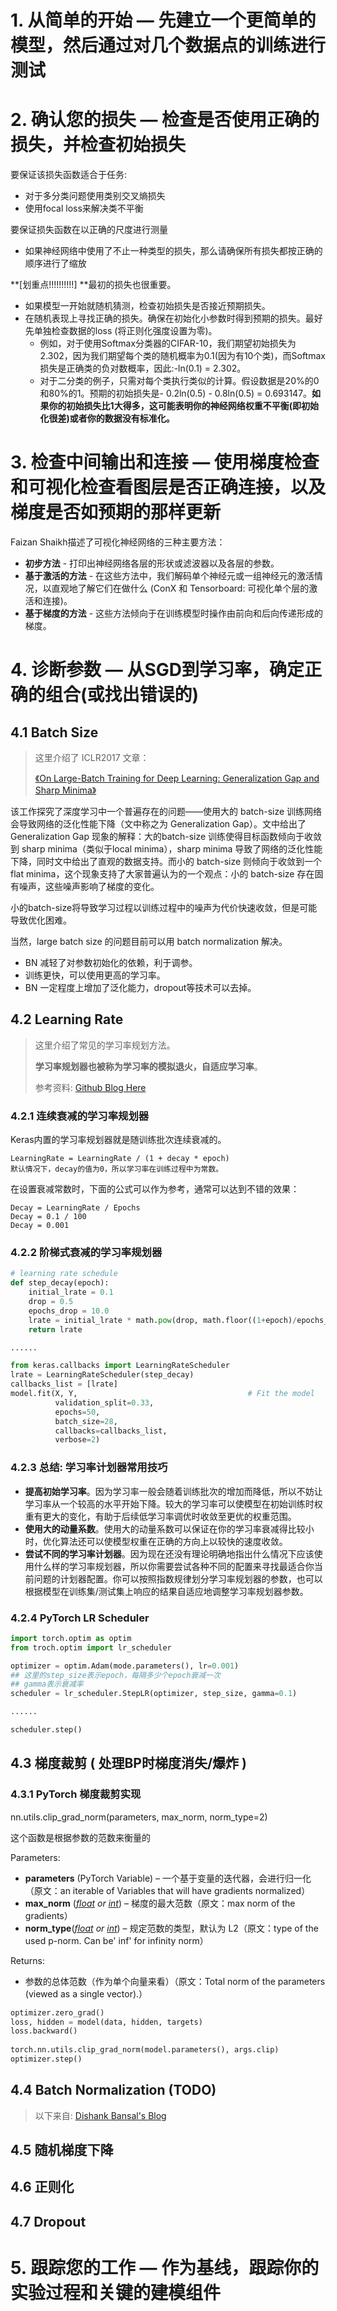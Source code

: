 # 1. 从简单的开始 — 先建立一个更简单的模型，然后通过对几个数据点的训练进行测试

# 2. 确认您的损失 — 检查是否使用正确的损失，并检查初始损失

要保证该损失函数适合于任务:

- 对于多分类问题使用类别交叉熵损失
- 使用focal loss来解决类不平衡

要保证损失函数在以正确的尺度进行测量

- 如果神经网络中使用了不止一种类型的损失，那么请确保所有损失都按正确的顺序进行了缩放

**[划重点!!!!!!!!!!] **最初的损失也很重要。

- 如果模型一开始就随机猜测，检查初始损失是否接近预期损失。
- 在随机表现上寻找正确的损失。确保在初始化小参数时得到预期的损失。最好先单独检查数据的loss (将正则化强度设置为零)。
  - 例如，对于使用Softmax分类器的CIFAR-10，我们期望初始损失为2.302，因为我们期望每个类的随机概率为0.1(因为有10个类)，而Softmax损失是正确类的负对数概率，因此:-ln(0.1) = 2.302。
  - 对于二分类的例子，只需对每个类执行类似的计算。假设数据是20%的0和80%的1。预期的初始损失是- 0.2ln(0.5) - 0.8ln(0.5) = 0.693147。**如果你的初始损失比1大得多，这可能表明你的神经网络权重不平衡(即初始化很差)或者你的数据没有标准化。**

# 3. 检查中间输出和连接 — 使用梯度检查和可视化检查看图层是否正确连接，以及梯度是否如预期的那样更新

Faizan Shaikh描述了可视化神经网络的三种主要方法：

- **初步方法** - 打印出神经网络各层的形状或滤波器以及各层的参数。
- **基于激活的方法** - 在这些方法中，我们解码单个神经元或一组神经元的激活情况，以直观地了解它们在做什么 (ConX 和 Tensorboard: 可视化单个层的激活和连接)。
- **基于梯度的方法** - 这些方法倾向于在训练模型时操作由前向和后向传递形成的梯度。

# 4. 诊断参数 — 从SGD到学习率，确定正确的组合(或找出错误的)

## 4.1 Batch Size

> 这里介绍了 ICLR2017 文章：
>
> [《On Large-Batch Training for Deep Learning: Generalization Gap and Sharp Minima》](https://openreview.net/pdf?id=H1oyRlYgg) 

该工作探究了深度学习中一个普遍存在的问题——使用大的 batch-size 训练网络会导致网络的泛化性能下降（文中称之为 Generalization Gap）。文中给出了 Generalization Gap 现象的解释：大的batch-size 训练使得目标函数倾向于收敛到 sharp minima（类似于local minima），sharp minima 导致了网络的泛化性能下降，同时文中给出了直观的数据支持。而小的 batch-size 则倾向于收敛到一个 flat minima，这个现象支持了大家普遍认为的一个观点：小的 batch-size 存在固有噪声，这些噪声影响了梯度的变化。

小的batch-size将导致学习过程以训练过程中的噪声为代价快速收敛，但是可能导致优化困难。 

当然，large batch size 的问题目前可以用 batch normalization 解决。

- BN 减轻了对参数初始化的依赖，利于调参。
- 训练更快，可以使用更高的学习率。
- BN 一定程度上增加了泛化能力，dropout等技术可以去掉。

## 4.2 Learning Rate

> 这里介绍了常见的学习率规划方法。 
>
> **学习率规划器也被称为学习率的模拟退火，自适应学习率**。
>
> 参考资料: [Github Blog Here](https://arrayzoneyour.github.io/2018/02/17/%E5%9C%A8%E6%B7%B1%E5%BA%A6%E5%AD%A6%E4%B9%A0%E6%A8%A1%E5%9E%8B%E4%B8%AD%E4%BD%BF%E7%94%A8%E5%AD%A6%E4%B9%A0%E7%8E%87%E8%B0%83%E5%BA%A6%E5%99%A8/)

### 4.2.1 连续衰减的学习率规划器

Keras内置的学习率规划器就是随训练批次连续衰减的。 

```
LearningRate = LearningRate / (1 + decay * epoch)
默认情况下，decay的值为0，所以学习率在训练过程中为常数。
```

在设置衰减常数时，下面的公式可以作为参考，通常可以达到不错的效果：

```
Decay = LearningRate / Epochs
Decay = 0.1 / 100
Decay = 0.001
```

### 4.2.2 阶梯式衰减的学习率规划器

```python
# learning rate schedule
def step_decay(epoch):
    initial_lrate = 0.1
    drop = 0.5
    epochs_drop = 10.0
    lrate = initial_lrate * math.pow(drop, math.floor((1+epoch)/epochs_drop))
    return lrate

......

from keras.callbacks import LearningRateScheduler
lrate = LearningRateScheduler(step_decay)
callbacks_list = [lrate]
model.fit(X, Y,                                      # Fit the model
          validation_split=0.33, 
          epochs=50, 
          batch_size=28, 
          callbacks=callbacks_list, 
          verbose=2)
```

### 4.2.3 总结: 学习率计划器常用技巧

- **提高初始学习率**。因为学习率一般会随着训练批次的增加而降低，所以不妨让学习率从一个较高的水平开始下降。较大的学习率可以使模型在初始训练时权重有更大的变化，有助于后续低学习率调优时收敛至更优的权重范围。
- **使用大的动量系数**。使用大的动量系数可以保证在你的学习率衰减得比较小时，优化算法还可以使模型权重在正确的方向上以较快的速度收敛。
- **尝试不同的学习率计划器**。因为现在还没有理论明确地指出什么情况下应该使用什么样的学习率规划器，所以你需要尝试各种不同的配置来寻找最适合你当前问题的计划器配置。你可以按照指数规律划分学习率规划器的参数，也可以根据模型在训练集/测试集上响应的结果自适应地调整学习率规划器参数。

### 4.2.4 PyTorch LR Scheduler

```python
import torch.optim as optim
from troch.optim import lr_scheduler

optimizer = optim.Adam(mode.parameters(), lr=0.001)
## 这里的step_size表示epoch，每隔多少个epoch衰减一次
## gamma表示衰减率
scheduler = lr_scheduler.StepLR(optimizer, step_size, gamma=0.1)

......

scheduler.step()
```

## 4.3 梯度裁剪 ( 处理BP时梯度消失/爆炸 )

### 4.3.1 PyTorch 梯度裁剪实现

nn.utils.clip_grad_norm(parameters, max_norm, norm_type=2)

这个函数是根据参数的范数来衡量的

Parameters:

- **parameters** (PyTorch Variable) – 一个基于变量的迭代器，会进行归一化（原文：an iterable of Variables that will have gradients normalized）
- **max_norm** ([*float*](https://docs.python.org/2/library/functions.html#float) *or* [*int*](https://docs.python.org/2/library/functions.html#int)) – 梯度的最大范数（原文：max norm of the gradients）
- **norm_type**([*float*](https://docs.python.org/2/library/functions.html#float) *or* [*int*](https://docs.python.org/2/library/functions.html#int)) – 规定范数的类型，默认为 L2（原文：type of the used p-norm. Can be' inf' for infinity norm）

Returns:

- 参数的总体范数（作为单个向量来看）（原文：Total norm of the parameters (viewed as a single vector).）

```python
optimizer.zero_grad()        
loss, hidden = model(data, hidden, targets)
loss.backward()
 
torch.nn.utils.clip_grad_norm(model.parameters(), args.clip)
optimizer.step()
```

## 4.4 Batch Normalization (TODO)

> 以下来自: [Dishank Bansal's Blog](https://towardsdatascience.com/pitfalls-of-batch-norm-in-tensorflow-and-sanity-checks-for-training-networks-e86c207548c8)

## 4.5 随机梯度下降



## 4.6 正则化



## 4.7 Dropout



# 5. 跟踪您的工作 — 作为基线，跟踪你的实验过程和关键的建模组件



